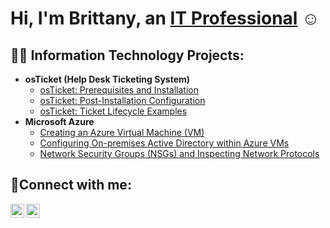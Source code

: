 <h1>Hi, I'm Brittany, an <a href="https://www.linkedin.com/in/bnalexander31/">IT Professional</a> ☺</h1>

<h2>👨‍💻 Information Technology Projects:</h2>

- <b>osTicket (Help Desk Ticketing System)</b>
  - [osTicket: Prerequisites and Installation](https://github.com/brittanynalexander/osticket-prereqs-install)
  - [osTicket: Post-Installation Configuration](https://github.com/brittanynalexander/post-install-config)
  - [osTicket: Ticket Lifecycle Examples](https://github.com/joshmadakorcc/ticket-lifecycle)
- <b>Microsoft Azure</b>
  - [Creating an Azure Virtual Machine (VM)](https://github.com/brittanynalexander/Azure-VMs)
  - [Configuring On-premises Active Directory within Azure VMs](https://github.com/joshmadakorcc/configure-ad)
  - [Network Security Groups (NSGs) and Inspecting Network Protocols](https://github.com/joshmadakorcc/azure-network-protocols)
  

<h2>🤳Connect with me:</h2>

[<img align="left" alt="Brittany | LinkedIn" width="22px" src="https://cdn.jsdelivr.net/npm/simple-icons@v3/icons/linkedin.svg" />][linkedin]
[<img align="left" alt="Brittany | Instagram" width="22px" src="https://cdn.jsdelivr.net/npm/simple-icons@v3/icons/instagram.svg" />][instagram]

[linkedin]: https://www.linkedin.com/in/bnalexander31/
[instagram]: https://www.instagram.com/brittanynadege/

